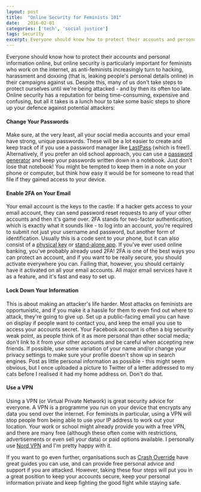 ```yaml
---
layout: post
title:  "Online Security for Feminists 101"
date:   2016-02-01
categories: ['tech', 'social justice']
tags: Security
excerpt: Everyone should know how to protect their accounts and personal information online, but online security is particularly important for women who work on the internet.
---
```


Everyone should know how to protect their accounts and personal information online, but online security is particularly important for feminists who work on the internet, as anti-feminists increasingly turn to hacking, harassment and doxxing (that is, leaking people's personal details online) in their campaigns against us. Despite this, many of us don't take steps to protect ourselves until we're being attacked - and by then its often too late. Online security has a reputation for being time-consuming, expensive and confusing, but all it takes is a lunch hour to take some basic steps to shore up your defence against potential attackers:

#### Change Your Passwords
Make sure, at the very least, all your social media accounts and your email have strong, unique passwords. These will be a lot easier to create and keep track of if you use a password manager like <a href="https://lastpass.com/">LastPass</a> (which is free!). Alternatively, if you prefer an old school approach, you can use a <a href="https://xkpasswd.net/s/">password generator</a> and keep your passwords written down in a notebook. Just don't lose that notebook! You might be tempted to keep them in a note on your phone or computer, but think how easy it would be for someone to read that file if they gained access to your device.

#### Enable 2FA on Your Email
Your email account is the keys to the castle. If a hacker gets access to your email account, they can send password reset requests to any of your other accounts and then it's game over. 2FA stands for two-factor authentication, which is exactly what it sounds like - to log into an account, you're required to submit not just your username and password, but another form of identification. Usually this is a code sent to your phone, but it can also consist of a <a href="https://www.yubico.com/">physical key</a> or <a href="https://support.google.com/accounts/answer/1066447?hl=en">stand-alone app</a>. If you've ever used online banking, you've probably already used 2FA! 2FA is one of the best ways you can protect an account, and if you want to be really secure, you should activate everywhere you can. Failing that, however, you should certainly have it activated on all your email accounts. All major email services have it as a feature, and it's fast and easy to set up.

#### Lock Down Your Information
This is about making an attacker's life harder. Most attacks on feminists are opportunistic, and if you make it a hassle for them to even find out where to attack, they're going to give up. Set up a public-facing email you can have on display if people want to contact you, and keep the email you use to access your accounts secret. Your Facebook account is often a big security weak point, as people think of it as more personal than other social media; don't link to it from your other accounts and be careful when accepting new friends. If possible, use some variation of your name and/or change your privacy settings to make sure your profile doesn't show up in search engines. Post as little personal information as possible - this might seem obvious, but I once uploaded a picture to Twitter of a letter addressed to my cats before I realised it had my home address on. Don't do that.

#### Use a VPN
Using a VPN (or Virtual Private Network) is great security advice for everyone. A VPN is a programme you run on your device that encrypts any data you send over the internet. For feminists in particular, using a VPN will stop people from being able to use your IP address to work out your location. Your work or school might already provide you with a free VPN, and there are many free (although these often come with restrictions, advertisements or even sell your data) or paid options available. I personally use <a href="https://nordvpn.com/">Nord VPN</a> and I'm pretty happy with it.

If you want to go even further, organisations such as <a href="http://crashoverridenetwork.tumblr.com/">Crash Override</a> have great guides you can use, and can provide free personal advice and support if you are attacked. However, taking these four steps will put you in a great position to keep your accounts secure, keep your personal information private and keep fighting the good fight while staying safe.
